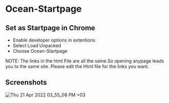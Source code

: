 # Ocean-Startpage
## Set as Startpage in Chrome
* Enable developer options in extentions
* Select Load Unpacked
* Choose Ocean-Startpage

NOTE: The links in the html File are all the same.So opening anypage leads you to the same site. Please edit the Html file for the links you want.
## Screenshots
![Thu 21 Apr 2022 03_55_08 PM +03](https://user-images.githubusercontent.com/104138291/164462709-88ec8d50-02ca-4cb6-9403-491afa134425.png)
